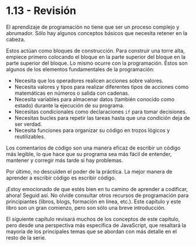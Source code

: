 # 1.13 - Revisión

El aprendizaje de programación no tiene que ser un proceso complejo y abrumador. Sólo hay algunos conceptos básicos que necesita retener en la cabeza.

Estos actúan como bloques de construcción. Para construir una torre alta, empiece primero colocando el bloque en la parte superior del bloque en la parte superior del bloque. Lo mismo ocurre con la programación. Éstos son algunos de los elementos fundamentales de la programación:

* Necesita que los operadores realicen acciones sobre valores.
* Necesita valores y tipos para realizar diferentes tipos de acciones como matemáticas en números o salida con cadenas.
* Necesita variables para almacenar datos \(también conocido como estado\) durante la ejecución de su programa.
* Necesitas condicionales como declaraciones `if` para tomar decisiones.
* Necesitas bucles para repetir las tareas hasta que una condición deja de ser verdad.
* Necesita funciones para organizar su código en trozos lógicos y reutilizables.

Los comentarios de código son una manera eficaz de escribir un código más legible, lo que hace que su programa sea más fácil de entender, mantener y corregir más tarde si hay problemas.

Por último, no descuiden el poder de la práctica. La mejor manera de aprender a escribir código es escribir código.

¡Estoy emocionado de que estés bien en tu camino de aprender a codificar, ahora! Seguid así. No olvide consultar otros recursos de programación para principiantes \(libros, blogs, formación en línea, etc.\). Este capítulo y este libro son un gran comienzo, pero son sólo una breve introducción.

El siguiente capítulo revisará muchos de los conceptos de este capítulo, pero desde una perspectiva más específica de JavaScript, que resaltará la mayoría de los principales temas que se abordan con más detalle en el resto de la serie.

